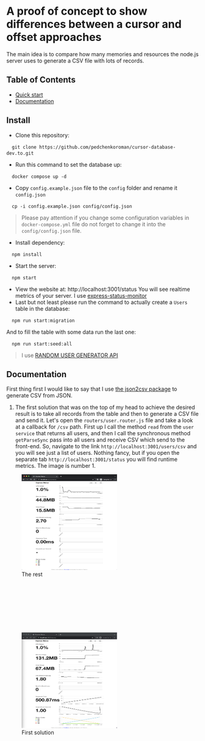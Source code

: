 # A proof of concept to show differences between a cursor and offset approaches 
The main idea is to compare how many memories and resources the node.js server uses to generate a CSV file with lots of records. 

## Table of Contents

- [Quick start](#install)
- [Documentation](#documentation)



## Install
- Clone this repository:
```shell
  git clone https://github.com/pedchenkoroman/cursor-database-dev.to.git
```
- Run this command to set the database up:
```shell
  docker compose up -d
```
- Copy `config.example.json` file to the `config` folder and rename it `config.json`
```shell
  cp -i config.example.json config/config.json
```
> Please pay attention if you change some configuration variables in `docker-compose.yml` file do not forget to change it into the `config/config.json` file.

- Install dependency:
```shell
  npm install
```
- Start the server:
```shell
  npm start
```
- View the website at: http://localhost:3001/status You will see realtime metrics of your server. I use [express-status-monitor](https://www.npmjs.com/package/express-status-monitor)
- Last but not least please run the command to actually create a `Users` table in the database:
```shell
  npm run start:migration
```
And to fill the table with some data run the last one:
```shell
  npm run start:seed:all
```
> I use [RANDOM USER GENERATOR API](https://randomuser.me) 

## Documentation

First thing first I would like to say that I use [the json2csv package](https://www.npmjs.com/package/json2csv) to generate CSV from JSON.

1. The first solution that was on the top of my head to achieve the desired result is to take all records from the table
and then to generate a CSV file and send it. Let's open the `routers/user.router.js` file and take a look at a callback for `/csv` path.
First up I call the method `read` from the `user service` that returns all users, and then I call the synchronous method
`getParseSync` pass into all users and receive CSV which send to the front-end. So, navigate to the link `http://localhost:3001/users/csv` and you will see just a list of users.
Nothing fancy, but if you open the separate tab `http://localhost:3001/status` you will find runtime metrics. The image is number 1.
<div style="width: 1000px;">
    <figure style="width: 400px; height: 400px">
        <img src="./img/first-option-1.png" width="250" height="250" alt="metrics">
        <figcaption>The rest</figcaption>
    </figure>
    <figure style="width: 400px; height: 400px">
        <img src="./img/first-option-2.png" width="250" height="250" alt="metrics">
        <figcaption>First solution</figcaption>
    </figure>
</div>
